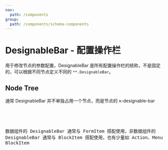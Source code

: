 ```yaml
---
nav:
  path: /components
group:
  path: /components/schema-components
---
```


# DesignableBar - 配置操作栏

用于修改节点的参数配置，DesignableBar 是所有配置操作栏的统称，不是固定的，可以根据不同节点定义不同的 `**.DesignableBar`。

## Node Tree

通常 DesignableBar 并不单独占用一个节点，而是节点的 x-designable-bar

<pre lang="tsx">
<Table x-decorator={'BlockItem'} x-designable-bar={'Table.DesignableBar'}/>
<Action x-designable-bar={'Action.DesignableBar'}/>
</pre>

数据组件的 DesignableBar 通常与 FormItem 搭配使用，非数据组件的 DesignableBar 通常与 BlockItem 搭配使用，也有少量如 Action、Menu 无需 BlockItem